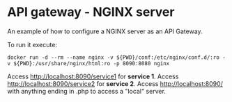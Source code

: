 # API gateway - NGINX server

An example of how to configure a NGINX server as an API Gateway.

To run it execute:
```
docker run -d --rm --name nginx -v ${PWD}/conf:/etc/nginx/conf.d/:ro -v ${PWD}:/usr/share/nginx/html:ro -p 8090:8080 nginx
```

Access [http://localhost:8090/service1](http://localhost:8090/service1) for **service 1**.
Access [http://localhost:8090/service2](http://localhost:8090/service2) for **service 2**.
Access [http://localhost:8090/](http://localhost:8090/) with anything ending in .php to access a "local" server.


